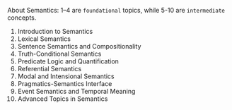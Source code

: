 About Semantics: 1–4 are `foundational` topics, while 5-10 are `intermediate` concepts.

1. Introduction to Semantics  
2. Lexical Semantics  
3. Sentence Semantics and Compositionality  
4. Truth-Conditional Semantics 
5. Predicate Logic and Quantification  
6. Referential Semantics
7. Modal and Intensional Semantics  
8. Pragmatics-Semantics Interface  
9. Event Semantics and Temporal Meaning  
10. Advanced Topics in Semantics